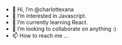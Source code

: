 - 👋 Hi, I’m @charlottexana
- 👀 I’m interested in Javascript.
- 🌱 I’m currently learning React.
- 💞️ I’m looking to collaborate on anything :)
- 📫 How to reach me ...

<!---
charlottexana/charlottexana is a ✨ special ✨ repository because its `README.md` (this file) appears on your GitHub profile.
You can click the Preview link to take a look at your changes.
--->
